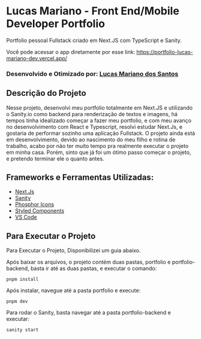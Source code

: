 # Lucas Mariano - Front End/Mobile Developer Portfolio

Portfolio pessoal Fullstack criado em Next.JS com TypeScript e Sanity.

Você pode acessar o app diretamente por esse link: https://portfolio-lucas-mariano-dev.vercel.app/

### Desenvolvido e Otimizado por: [Lucas Mariano dos Santos](https://www.linkedin.com/in/lucas-mariano-846312107/)

## Descrição do Projeto

Nesse projeto, desenvolvi meu portfolio totalmente em Next.JS e utilizando o Sanity.io como backend para renderização de textos e imagens, há tempos tinha idealizado começar a fazer meu portfolio, e com meu avanço no desenvolvimento com React e Typescript, resolvi estudar Next.Js, e gostaria de performar sozinho uma aplicação Fullstack.
O projeto ainda está em desenvolvimento, devido ao nascimento do meu filho e rotina de trabalho, acabo por não ter muito tempo pra realmente executar o projeto em minha casa. Porém, sinto que já foi um ótimo passo começar o projeto, e pretendo terminar ele o quanto antes.

## Frameworks e Ferramentas Utilizadas:

- [Next.Js](https://nextjs.org/)
- [Sanity](https://www.sanity.io/)
- [Phosphor Icons](https://phosphoricons.com/)
- [Styled Components](https://styled-components.com/)
- [VS Code](https://code.visualstudio.com/)

## Para Executar o Projeto

Para Executar o Projeto, Disponibilizei um guia abaixo.

Após baixar os arquivos, o projeto contém duas pastas, portfolio e portfolio-backend, basta ir até as duas pastas, e executar o comando:

```shell
pnpm install
```

Após instalar, navegue até a pasta portfolio e execute:

```shell
pnpm dev
```

Para rodar o Sanity, basta navegar até a pasta portfolio-backend e executar:

```shell
sanity start
```
